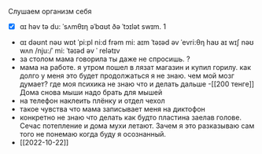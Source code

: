Слушаем организм себя
- [x] ɑɪ həv tə du: ˈsʌmθɪη əˈbɑʊt ðə ˈtɔɪlət swɪm. 1
- ɑɪ dəʊnt nəʊ wɒt ˈpi:pl ni:d frəm mi: aɪm ˈtəɪəd əv ˈevri:θη haʊ aɪ wɪ∫ nəʊ wʌn /nju:/ˈ mi: ˈtəɪəd əv ˈ relətɪv
- за столом мама говорила ты даже не спросишь. ?
- мама на работе. я утром пошел в лязат магазин и купил горилу. как долго у меня это будет продолжаться я не знаю. чем мой мозг думает? где моя психика не знаю что и делать дальше
-[[200 тенге]] Дома снова мыши надо брать для мышей
- на телефон наклеить плёнку и отдел чехол
- такое чувства что мама записывает меня на диктофон
- конкретно не знаю что делать как будто пластина заелав голове. Сечас потепление и дома мухи летают. Зачем я это разказываю сам того не понемаю когда буду я осознанный.
- [[2022-10-22]]